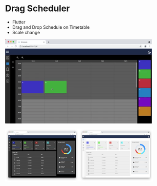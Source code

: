 # Drag Scheduler

- Flutter
- Drag and Drop Schedule on Timetable
- Scale change

<img src=img/img1.gif>

<img src=img/img2.png width=48%><img src=img/img3.png width=48%>